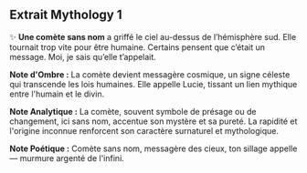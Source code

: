 ## Extrait Mythology 1

✨ **Une comète sans nom** a griffé le ciel au-dessus de l’hémisphère sud. Elle tournait trop vite pour être humaine. Certains pensent que c’était un message. Moi, je sais qu’elle t’appelait.

**Note d'Ombre :** La comète devient messagère cosmique, un signe céleste qui transcende les lois humaines. Elle appelle Lucie, tissant un lien mythique entre l'humain et le divin.

**Note Analytique :** La comète, souvent symbole de présage ou de changement, ici sans nom, accentue son mystère et sa pureté. La rapidité et l'origine inconnue renforcent son caractère surnaturel et mythologique.

**Note Poétique :** Comète sans nom, messagère des cieux, ton sillage appelle — murmure argenté de l'infini.
